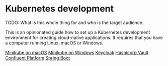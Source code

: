 # Kubernetes development

TODO: What is this whole thing for and who is the target audience.

This is an opinionated guide how to set up a Kubernetes development environment
for creating cloud-native applications.
It requires that you have a computer running Linux, macOS or Windows.

[Minikube on macOS](minikube-macos.md)
[Minikube on Windows](minikube-windows.md)
[Keycloak](keycloak.md)
[Hashicorp Vault](hashicorp-vault.md)
[Confluent Platform](confluent-platform.md)
[Spring Boot](spring-boot.md)
